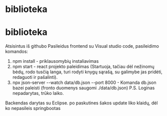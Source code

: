 # biblioteka
# biblioteka
Atsisintus iš githubo
Pasileidus frontend su Visual studio code, pasileidimo komandos:
1. npm install - priklausomybių instaliavimas
2. npm start - react projekto paleidimas (Startuoja, tačiau dėl nežinomų bėdų, rodo tusčią langa, turi rodyti knygų sąrašą, su galimybe jas pridėti, redaguoti ir pašalinti).
3. npx json-server --watch data/db.json --port 8000 - Komanda db.json bazei paleisti (fronto duomenys saugomi ./data/db.json)
P.S.
Loginas nepadarytas, trūko laiko. 

Backendas darytas su Eclipse. po paskutines šakos update liko klaidų, dėl ko nepasileis springbootas
